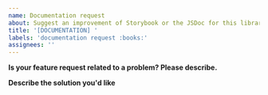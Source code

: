 ```yaml
---
name: Documentation request  
about: Suggest an improvement of Storybook or the JSDoc for this library  
title: '[DOCUMENTATION] '  
labels: 'documentation request :books:'  
assignees: ''
---
```


**Is your feature request related to a problem? Please describe.**

<!-- A clear and concise description of what the problem is. Ex. I have struggled with this due to [...] -->

**Describe the solution you'd like**

<!-- A clear and concise description of what you want to see in the documentation to help you get past the problem you encountered. -->

